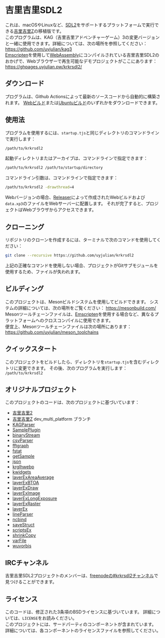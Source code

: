 # 吉里吉里SDL2

これは、macOSやLinuxなど、[SDL2](https://www.libsdl.org/)をサポートするプラットフォームで実行できる[吉里吉里Z](https://krkrz.github.io/)の移植版です。  
このプログラムは、KAG（吉里吉里アドベンチャーゲーム）3の変更バージョンと一緒に使用できます。詳細については、次の場所を参照してください：https://github.com/uyjulian/kag3  
[Emscripten](https://emscripten.org/)を使用して[WebAssembly](https://webassembly.org/)にコンパイルされている吉里吉里SDL2のおかげで、Webブラウザーで再生可能なデモプロジェクトがここにあります：https://ghpages.uyjulian.pw/krkrsdl2/  

## ダウンロード

プログラムは、Github Actionsによって最新のソースコードから自動的に構築されます。
[Webビルド](https://github.com/uyjulian/krkrsdl2/releases/download/latest/krkrsdl2-web.zip)または[Ubuntuビルド](https://github.com/uyjulian/krkrsdl2/releases/download/latest/krkrsdl2-ubuntu.zip)のいずれかをダウンロードできます。

## 使用法

プログラムを使用するには、`startup.tjs`と同じディレクトリのコマンドラインで実行します：
```bash
/path/to/krkrsdl2
```

起動ディレクトリまたはアーカイブは、コマンドラインで指定できます：
```bash
/path/to/krkrsdl2 /path/to/startup/directory
```

コマンドライン引数は、コマンドラインで指定できます：
```bash
/path/to/krkrsdl2 -drawthread=4
```

Webバージョンの場合、[Releaser](https://krkrz.github.io/krkr2doc/kr2doc/contents/Releaser.html)によって作成されたWebビルドおよび`data.xp3`のファイルをWebサーバーに配置します。 それが完了すると、プロジェクトはWebブラウザからアクセスできます。  

## クローニング

リポジトリのクローンを作成するには、ターミナルで次のコマンドを使用してください：

```bash
git clone --recursive https://github.com/uyjulian/krkrsdl2
```
上記の正確なコマンドを使用しない場合、プロジェクトがGitサブモジュールを使用するため、ファイルが失われます。

## ビルディング

このプロジェクトは、Mesonビルドシステムを使用してビルドできます。 システムの詳細については、次の場所をご覧ください： https://mesonbuild.com/  
Mesonツールチェーンファイルは、[Emscripten](https://emscripten.org/)を使用する場合など、異なるプラットフォームへのクロスコンパイルに使用できます。  
便宜上、Mesonツールチェーンファイルは次の場所にあります：https://github.com/uyjulian/meson_toolchains  

## クイックスタート

このプロジェクトをビルドしたら、ディレクトリを`startup.tjs`を含むディレクトリに変更できます。
その後、次のプログラムを実行します： `/path/to/krkrsdl2`  

## オリジナルプロジェクト

このプロジェクトのコードは、次のプロジェクトに基づいています：
* [吉里吉里2](https://github.com/krkrz/krkr2)
* [吉里吉里Z](https://github.com/krkrz/krkrz) dev_multi_platform ブランチ
* [KAGParser](https://github.com/krkrz/KAGParser)
* [SamplePlugin](https://github.com/krkrz/SamplePlugin)
* [binaryStream](https://github.com/wtnbgo/binaryStream)
* [csvParser](https://github.com/wtnbgo/csvParser)
* [fftgraph](https://github.com/krkrz/fftgraph)
* [fstat](https://github.com/wtnbgo/fstat)
* [getSample](https://github.com/wtnbgo/getSample)
* [json](https://github.com/wtnbgo/json)
* [krglhwebp](https://github.com/uyjulian/krglhwebp)
* [kwidgets](https://github.com/krkrz/kwidgets)
* [layerExAreaAverage](https://github.com/wtnbgo/layerExAreaAverage)
* [layerExBTOA](https://github.com/wtnbgo/layerExBTOA)
* [layerExDraw](https://github.com/wtnbgo/layerExDraw)
* [layerExImage](https://github.com/wtnbgo/layerExImage)
* [layerExLongExposure](https://github.com/wtnbgo/layerExLongExposure)
* [layerExRaster](https://github.com/wtnbgo/layerExRaster)
* [layerEx](https://github.com/wtnbgo/layerEx)
* [lineParser](https://github.com/wtnbgo/lineParser)
* [ncbind](https://github.com/wtnbgo/ncbind)
* [saveStruct](https://github.com/wtnbgo/saveStruct)
* [scriptsEx](https://github.com/wtnbgo/scriptsEx)
* [shrinkCopy](https://github.com/wtnbgo/shrinkCopy)
* [varFile](https://github.com/wtnbgo/varFile)
* [wuvorbis](https://github.com/krkrz/wuvorbis)

## IRCチャンネル

吉里吉里SDL2プロジェクトのメンバーは、[freenodeの#krkrsdl2チャンネル](https://webchat.freenode.net/?channel=#krkrsdl2)で見つけることができます。

## ライセンス

このコードは、修正された3条項のBSDライセンスに基づいています。 詳細については、`LICENSE`をお読みください。  
このプロジェクトには、サードパーティのコンポーネントが含まれています。 詳細については、各コンポーネントのライセンスファイルを参照してください。  

